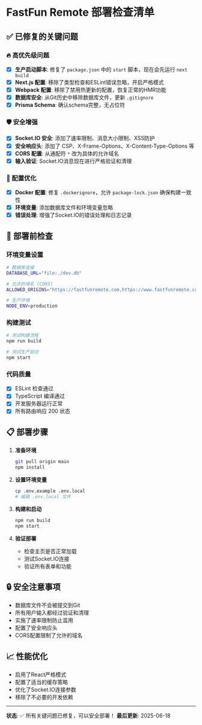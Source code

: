 # FastFun Remote 部署检查清单

## ✅ 已修复的关键问题

### 🔥 高优先级问题
- [x] **生产启动脚本**: 修复了 `package.json` 中的 `start` 脚本，现在会先运行 `next build`
- [x] **Next.js 配置**: 移除了类型检查和ESLint错误忽略，开启严格模式
- [x] **Webpack 配置**: 移除了禁用热更新的配置，恢复正常的HMR功能
- [x] **数据库安全**: 从Git历史中移除数据库文件，更新 `.gitignore`
- [x] **Prisma Schema**: 确认schema完整，无占位符

### 🛡️ 安全增强
- [x] **Socket.IO 安全**: 添加了速率限制、消息大小限制、XSS防护
- [x] **安全响应头**: 添加了 CSP、X-Frame-Options、X-Content-Type-Options 等
- [x] **CORS 配置**: 从通配符 `*` 改为具体的允许域名
- [x] **输入验证**: Socket.IO消息现在进行严格验证和清理

### 🔧 配置优化
- [x] **Docker 配置**: 修复 `.dockerignore`，允许 `package-lock.json` 确保构建一致性
- [x] **环境变量**: 添加数据库文件和环境变量忽略
- [x] **错误处理**: 增强了Socket.IO的错误处理和日志记录

## 🚀 部署前检查

### 环境变量设置
```bash
# 数据库连接
DATABASE_URL="file:./dev.db"

# 允许的域名 (CORS)
ALLOWED_ORIGINS="https://fastfunremote.com,https://www.fastfunremote.com"

# 生产环境
NODE_ENV=production
```

### 构建测试
```bash
# 测试构建流程
npm run build

# 测试生产启动
npm start
```

### 代码质量
- [x] ESLint 检查通过
- [x] TypeScript 编译通过
- [x] 开发服务器运行正常
- [x] 所有路由响应 200 状态

## 📋 部署步骤

1. **准备环境**
   ```bash
   git pull origin main
   npm install
   ```

2. **设置环境变量**
   ```bash
   cp .env.example .env.local
   # 编辑 .env.local 文件
   ```

3. **构建和启动**
   ```bash
   npm run build
   npm start
   ```

4. **验证部署**
   - 检查主页是否正常加载
   - 测试Socket.IO连接
   - 验证所有表单和功能

## 🔒 安全注意事项

- 数据库文件不会被提交到Git
- 所有用户输入都经过验证和清理
- 实施了速率限制防止滥用
- 配置了安全响应头
- CORS配置限制了允许的域名

## 📈 性能优化

- 启用了React严格模式
- 配置了适当的缓存策略
- 优化了Socket.IO连接参数
- 移除了不必要的开发依赖

---

**状态**: ✅ 所有关键问题已修复，可以安全部署！
**最后更新**: 2025-06-18